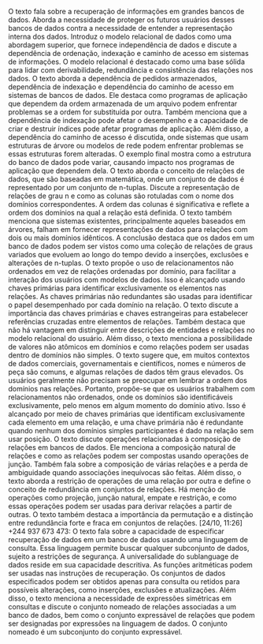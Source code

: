  O texto fala sobre a recuperação de informações em grandes bancos de dados. Aborda a necessidade de proteger os futuros usuários desses bancos de dados contra a necessidade de entender a representação interna dos dados. Introduz o modelo relacional de dados como uma abordagem superior, que fornece independência de dados e discute a dependência de ordenação, indexação e caminho de acesso em sistemas de informações. O modelo relacional é destacado como uma base sólida para lidar com derivabilidade, redundância e consistência das relações nos dados.
O texto aborda a dependência de pedidos armazenados, dependência de indexação e dependência do caminho de acesso em sistemas de bancos de dados. Ele destaca como programas de aplicação que dependem da ordem armazenada de um arquivo podem enfrentar problemas se a ordem for substituída por outra. Também menciona que a dependência de indexação pode afetar o desempenho e a capacidade de criar e destruir índices pode afetar programas de aplicação. Além disso, a dependência do caminho de acesso é discutida, onde sistemas que usam estruturas de árvore ou modelos de rede podem enfrentar problemas se essas estruturas forem alteradas. O exemplo final mostra como a estrutura do banco de dados pode variar, causando impacto nos programas de aplicação que dependem dela.
O texto aborda o conceito de relações de dados, que são baseadas em matemática, onde um conjunto de dados é representado por um conjunto de n-tuplas. Discute a representação de relações de grau n e como as colunas são rotuladas com o nome dos domínios correspondentes. A ordem das colunas é significativa e reflete a ordem dos domínios na qual a relação está definida. O texto também menciona que sistemas existentes, principalmente aqueles baseados em árvores, falham em fornecer representações de dados para relações com dois ou mais domínios idênticos. A conclusão destaca que os dados em um banco de dados podem ser vistos como uma coleção de relações de graus variados que evoluem ao longo do tempo devido a inserções, exclusões e alterações de n-tuplas.
 O texto propõe o uso de relacionamentos não ordenados em vez de relações ordenadas por domínio, para facilitar a interação dos usuários com modelos de dados. Isso é alcançado usando chaves primárias para identificar exclusivamente os elementos nas relações. As chaves primárias não redundantes são usadas para identificar o papel desempenhado por cada domínio na relação. O texto discute a importância das chaves primárias e chaves estrangeiras para estabelecer referências cruzadas entre elementos de relações. Também destaca que não há vantagem em distinguir entre descrições de entidades e relações no modelo relacional do usuário. Além disso, o texto menciona a possibilidade de valores não atômicos em domínios e como relações podem ser usadas dentro de domínios não simples.
O texto sugere que, em muitos contextos de dados comerciais, governamentais e científicos, nomes e números de peça são comuns, e algumas relações de dados têm graus elevados. Os usuários geralmente não precisam se preocupar em lembrar a ordem dos domínios nas relações. Portanto, propõe-se que os usuários trabalhem com relacionamentos não ordenados, onde os domínios são identificáveis exclusivamente, pelo menos em algum momento do domínio ativo. Isso é alcançado por meio de chaves primárias que identificam exclusivamente cada elemento em uma relação, e uma chave primária não é redundante quando nenhum dos domínios simples participantes é dado na relação sem usar posição.
 O texto discute operações relacionadas à composição de relações em bancos de dados. Ele menciona a composição natural de relações e como as relações podem ser compostas usando operações de junção. Também fala sobre a composição de várias relações e a perda de ambiguidade quando associações inequívocas são feitas. Além disso, o texto aborda a restrição de operações de uma relação por outra e define o conceito de redundância em conjuntos de relações. Há menção de operações como projeção, junção natural, empate e restrição, e como essas operações podem ser usadas para derivar relações a partir de outras. O texto também destaca a importância da permutação e a distinção entre redundância forte e fraca em conjuntos de relações.
[24/10, 11:26] +244 937 673 473: O texto fala sobre a capacidade de especificar recuperação de dados em um banco de dados usando uma linguagem de consulta. Essa linguagem permite buscar qualquer subconjunto de dados, sujeito a restrições de segurança. A universalidade do sublanguage de dados reside em sua capacidade descritiva. As funções aritméticas podem ser usadas nas instruções de recuperação. Os conjuntos de dados especificados podem ser obtidos apenas para consulta ou retidos para possíveis alterações, como inserções, exclusões e atualizações. Além disso, o texto menciona a necessidade de expressões simétricas em consultas e discute o conjunto nomeado de relações associadas a um banco de dados, bem como o conjunto expressável de relações que podem ser designadas por expressões na linguagem de dados. O conjunto nomeado é um subconjunto do conjunto expressável.
